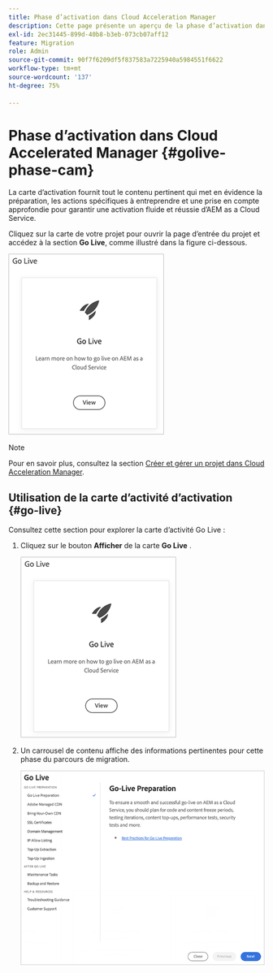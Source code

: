 ```yaml
---
title: Phase d’activation dans Cloud Acceleration Manager
description: Cette page présente un aperçu de la phase d’activation dans Cloud Acceleration Manager.
exl-id: 2ec31445-899d-40b8-b3eb-073cb07aff12
feature: Migration
role: Admin
source-git-commit: 90f7f6209df5f837583a7225940a5984551f6622
workflow-type: tm+mt
source-wordcount: '137'
ht-degree: 75%

---
```


# Phase d’activation dans Cloud Accelerated Manager {#golive-phase-cam}

La carte d’activation fournit tout le contenu pertinent qui met en évidence la préparation, les actions spécifiques à entreprendre et une prise en compte approfondie pour garantir une activation fluide et réussie d’AEM as a Cloud Service.

Cliquez sur la carte de votre projet pour ouvrir la page d’entrée du projet et accédez à la section **Go Live**, comme illustré dans la figure ci-dessous.

![image](/help/journey-migration/cloud-acceleration-manager/assets/golive-1.png)

>[!NOTE]
>Pour en savoir plus, consultez la section [Créer et gérer un projet dans Cloud Acceleration Manager](https://experienceleague.adobe.com/docs/experience-manager-cloud-service/moving/cloud-acceleration-manager/using-cam/getting-started-cam.html#create-project).


## Utilisation de la carte d’activité d’activation {#go-live}

Consultez cette section pour explorer la carte d’activité Go Live :

1. Cliquez sur le bouton **Afficher** de la carte **Go Live** .

   ![image](/help/journey-migration/cloud-acceleration-manager/assets/golive-1.png)

1. Un carrousel de contenu affiche des informations pertinentes pour cette phase du parcours de migration.

   ![image](/help/journey-migration/cloud-acceleration-manager/assets/golive-2.png)

